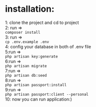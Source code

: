 # installation:<br>
1: 
clone the project and cd to project<br>
2: run => <br>
```composer install ```<br>
3: run =><br>
```cp .env.example .env ```<br>
4: config your database in both of .env file <br>
5:run =><br>
```php artisan key:generate``` <br>
6:run => <br>
```php artisan migrate``` <br>
7:run => <br>
```php artisan db:seed``` <br>
8:run => <br>
```php artisan passport:install``` <br>
9:run =><br>
```php artisan passport:client --personal``` <br>
10: now you can run application:)


